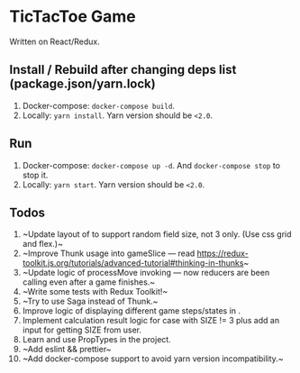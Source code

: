 # TicTacToe Game
Written on React/Redux.

## Install / Rebuild after changing deps list (package.json/yarn.lock)
1. Docker-compose: `docker-compose build`.
2. Locally: `yarn install`. Yarn version should be `<2.0`.

## Run
1. Docker-compose: `docker-compose up -d`. And `docker-compose stop` to stop it.
2. Locally: `yarn start`. Yarn version should be `<2.0`.

## Todos
1. ~Update layout of <Playground> to support random field size, not 3 only. (Use css grid and flex.)~
2. ~Improve Thunk usage into gameSlice — read https://redux-toolkit.js.org/tutorials/advanced-tutorial#thinking-in-thunks~
3. ~Update logic of processMove invoking — now reducers are been calling even after a game finishes.~
4. ~Write some tests with Redux Toolkit!~
5. ~Try to use Saga instead of Thunk.~
6. Improve logic of displaying different game steps/states in <App />.
7. Implement calculation result logic for case with SIZE != 3 plus add an input for getting SIZE from user.
8. Learn and use PropTypes in the project.
9. ~Add eslint && prettier~
10. ~Add docker-compose support to avoid yarn version incompatibility.~
